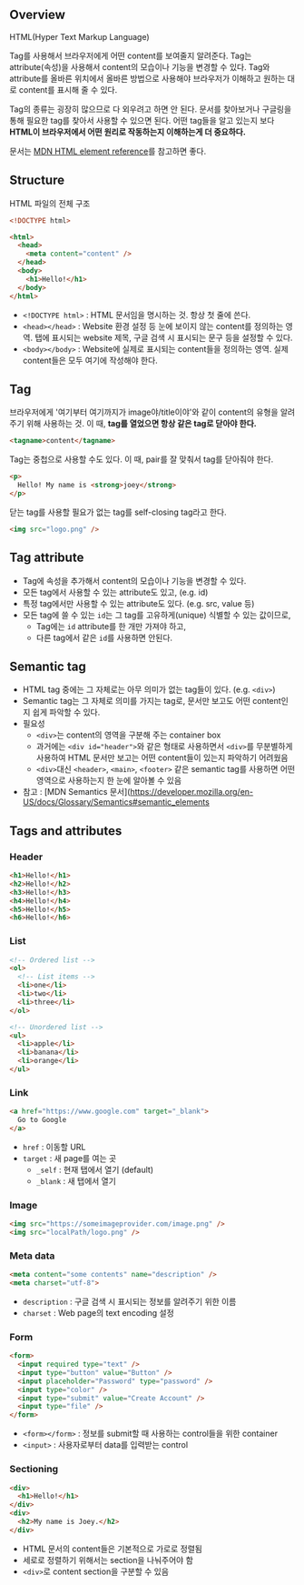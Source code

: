## Overview

HTML(Hyper Text Markup Language)

Tag를 사용해서 브라우저에게 어떤 content를 보여줄지 알려준다.
Tag는 attribute(속성)을 사용해서 content의 모습이나 기능을 변경할 수 있다.
Tag와 attribute를 올바른 위치에서 올바른 방법으로 사용해야 브라우저가 이해하고 원하는 대로 content를 표시해 줄 수 있다.

Tag의 종류는 굉장히 많으므로 다 외우려고 하면 안 된다.
문서를 찾아보거나 구글링을 통해 필요한 tag를 찾아서 사용할 수 있으면 된다.
어떤 tag들을 알고 있는지 보다 **HTML이 브라우저에서 어떤 원리로 작동하는지 이해하는게 더 중요하다.**

문서는 [MDN HTML element reference](https://developer.mozilla.org/en-US/docs/Web/HTML/Element)를 참고하면 좋다.

## Structure

HTML 파일의 전체 구조

```html
<!DOCTYPE html>

<html>
  <head>
    <meta content="content" />
  </head>
  <body>
    <h1>Hello!</h1>
  </body>
</html>
```

- `<!DOCTYPE html>` : HTML 문서임을 명시하는 것. 항상 첫 줄에 쓴다.
- `<head></head>` : Website 환경 설정 등 눈에 보이지 않는 content를 정의하는 영역. 탭에 표시되는 website 제목, 구글 검색 시 표시되는 문구 등을 설정할 수 있다.
- `<body></body>` : Website에 실제로 표시되는 content들을 정의하는 영역. 실제 content들은 모두 여기에 작성해야 한다.

## Tag

브라우저에게 '여기부터 여기까지가 image야/title이야'와 같이 content의 유형을 알려주기 위해 사용하는 것.
이 때, **tag를 열었으면 항상 같은 tag로 닫아야 한다.**

```html
<tagname>content</tagname>
```

Tag는 중첩으로 사용할 수도 있다.
이 때, pair를 잘 맞춰서 tag를 닫아줘야 한다.

```html
<p>
  Hello! My name is <strong>joey</strong>
</p>
```

닫는 tag를 사용할 필요가 없는 tag를 self-closing tag라고 한다.
```html
<img src="logo.png" />
```

## Tag attribute

- Tag에 속성을 추가해서 content의 모습이나 기능을 변경할 수 있다.
- 모든 tag에서 사용할 수 있는 attribute도 있고, (e.g. id)
- 특정 tag에서만 사용할 수 있는 attribute도 있다. (e.g. src, value 등)
- 모든 tag에 쓸 수 있는 `id`는 그 tag를 고유하게(unique) 식별할 수 있는 값이므로, 
  - Tag에는 `id` attribute를 한 개만 가져야 하고,
  - 다른 tag에서 같은 `id`를 사용하면 안된다.

## Semantic tag

- HTML tag 중에는 그 자체로는 아무 의미가 없는 tag들이 있다. (e.g. `<div>`)
- Semantic tag는 그 자체로 의미를 가지는 tag로, 문서만 보고도 어떤 content인지 쉽게 파악할 수 있다.
- 필요성
  - `<div>`는 content의 영역을 구분해 주는 container box
  - 과거에는 `<div id="header">`와 같은 형태로 사용하면서 `<div>`를 무분별하게 사용하여 HTML 문서만 보고는 어떤 content들이 있는지 파악하기 어려웠음
  - `<div>`대신 `<header>`, `<main>`, `<footer>` 같은 semantic tag를 사용하면 어떤 영역으로 사용하는지 한 눈에 알아볼 수 있음
- 참고 : [MDN Semantics 문서](https://developer.mozilla.org/en-US/docs/Glossary/Semantics#semantic_elements

## Tags and attributes

### Header
```html
<h1>Hello!</h1>
<h2>Hello!</h2>
<h3>Hello!</h3>
<h4>Hello!</h4>
<h5>Hello!</h5>
<h6>Hello!</h6>
```

### List

```html
<!-- Ordered list -->
<ol>
  <!-- List items -->
  <li>one</li>
  <li>two</li>
  <li>three</li>
</ol>

<!-- Unordered list -->
<ul>
  <li>apple</li>
  <li>banana</li>
  <li>orange</li>
</ul>
```

### Link

```html
<a href="https://www.google.com" target="_blank">
  Go to Google
</a>
```

- `href` : 이동할 URL
- `target` : 새 page를 여는 곳
  - `_self` : 현재 탭에서 열기 (default)
  - `_blank` : 새 탭에서 열기

### Image

```html
<img src="https://someimageprovider.com/image.png" />
<img src="localPath/logo.png" />
```

### Meta data

```html
<meta content="some contents" name="description" />
<meta charset="utf-8">
```

- `description` : 구글 검색 시 표시되는 정보를 알려주기 위한 이름
- `charset` : Web page의 text encoding 설정

### Form

```html
<form>
  <input required type="text" />
  <input type="button" value="Button" />
  <input placeholder="Password" type="password" />
  <input type="color" />
  <input type="submit" value="Create Account" />
  <input type="file" />
</form>
```

- `<form></form>` : 정보를 submit할 때 사용하는 control들을 위한 container
- `<input>` : 사용자로부터 data를 입력받는 control

### Sectioning

```html
<div>
  <h1>Hello!</h1>
</div>
<div>
  <h2>My name is Joey.</h2>
</div>
```

- HTML 문서의 content들은 기본적으로 가로로 정렬됨
- 세로로 정렬하기 위해서는 section을 나눠주어야 함
- `<div>`로 content section을 구분할 수 있음